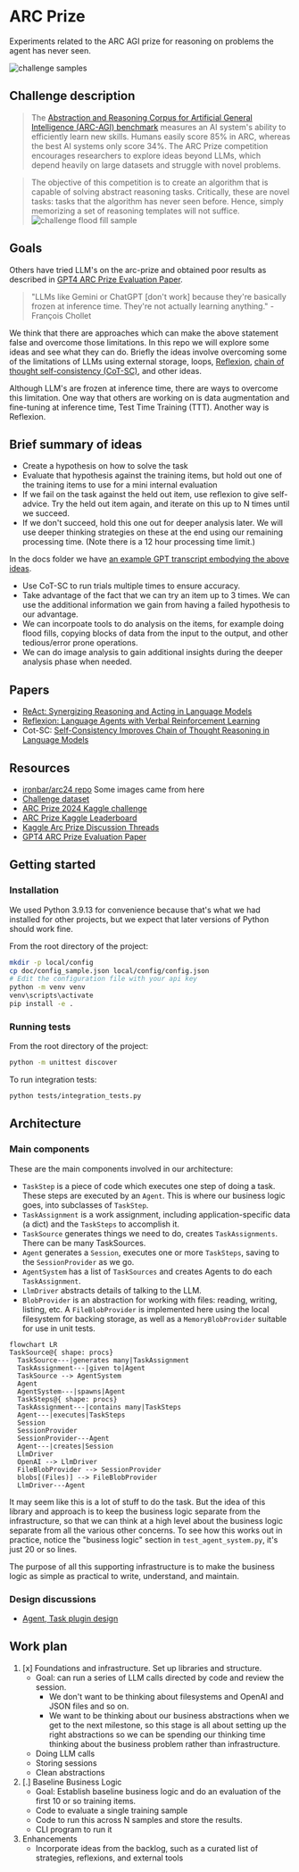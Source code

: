 # ARC Prize
Experiments related to the ARC AGI prize for reasoning on problems the agent has never seen.

![challenge samples](doc/img/2024-06-25-11-48-13.png)

## Challenge description
> The [Abstraction and Reasoning Corpus for Artificial General Intelligence (ARC-AGI) benchmark](https://arcprize.org/) measures an AI system's ability to efficiently learn new skills. Humans easily score 85% in ARC, whereas the best AI systems only score 34%. The ARC Prize competition encourages researchers to explore ideas beyond LLMs, which depend heavily on large datasets and struggle with novel problems.

> The objective of this competition is to create an algorithm that is capable of solving abstract reasoning tasks. Critically, these are novel tasks: tasks that the algorithm has never seen before. Hence, simply memorizing a set of reasoning templates will not suffice.
![challenge flood fill sample](doc/img/2024-07-15-15-51-27.png)


## Goals
Others have tried LLM's on the arc-prize and obtained poor results as described in [GPT4 ARC Prize Evaluation Paper](https://openreview.net/pdf?id=3rGT5OkzpC).  

> "LLMs like Gemini or ChatGPT [don't work] because they're basically frozen at inference time. They're not actually learning anything." - François Chollet

We think that there are approaches which can make the above statement false and overcome those limitations.  In this repo we will explore some ideas and see what they can do.  Briefly the ideas involve overcoming some of the limitations of LLMs using external storage, loops, [Reflexion](https://arxiv.org/pdf/2303.11366), [chain of thought self-consistency (CoT-SC)](https://arxiv.org/abs/2203.11171), and other ideas.

Although LLM's are frozen at inference time, there are ways to overcome this limitation.  One way that others are working on is data augmentation and fine-tuning at inference time, Test Time Training (TTT).  Another way is Reflexion.

## Brief summary of ideas
* Create a hypothesis on how to solve the task
* Evaluate that hypothesis against the training items, but hold out one of the training items to use for a mini internal evaluation
* If we fail on the task against the held out item, use reflexion to give self-advice. Try the held out item again, and iterate on this up to N times until we succeed.
* If we don't succeed, hold this one out for deeper analysis later.  We will use deeper thinking strategies on these at the end using our remaining processing time. (Note there is a 12 hour processing time limit.)

In the docs folder we have [an example GPT transcript embodying the above ideas](doc/sample-transcript.md).

* Use CoT-SC to run trials multiple times to ensure accuracy.
* Take advantage of the fact that we can try an item up to 3 times.  We can use the additional information we gain from having a failed hypothesis to our advantage.
* We can incorpoate tools to do analysis on the items, for example doing flood fills, copying blocks of data from the input to the output, and other tedious/error prone operations.
* We can do image analysis to gain additional insights during the deeper analysis phase when needed.

## Papers
* [ReAct: Synergizing Reasoning and Acting in Language Models](https://arxiv.org/abs/2210.03629)
* [Reflexion: Language Agents with Verbal Reinforcement Learning](https://arxiv.org/pdf/2303.11366)
* Cot-SC: [Self-Consistency Improves Chain of Thought Reasoning in Language Models](https://arxiv.org/abs/2203.11171)

## Resources
* [ironbar/arc24 repo](https://github.com/ironbar/arc24) Some images came from here
* [Challenge dataset](https://github.com/fchollet/ARC-AGI/tree/master)
* [ARC Prize 2024 Kaggle challenge](https://www.kaggle.com/competitions/arc-prize-2024/overview)
* [ARC Prize Kaggle Leaderboard](https://www.kaggle.com/competitions/arc-prize-2024/leaderboard)
* [Kaggle Arc Prize Discussion Threads](https://www.kaggle.com/competitions/arc-prize-2024/discussion/545671)
* [GPT4 ARC Prize Evaluation Paper](https://openreview.net/pdf?id=3rGT5OkzpC)

## Getting started
### Installation
We used Python 3.9.13 for convenience because that's what we had installed for other projects, but we expect that later versions of Python should work fine.

From the root directory of the project:
```bash
mkdir -p local/config
cp doc/config_sample.json local/config/config.json
# Edit the configuration file with your api key
python -m venv venv
venv\scripts\activate
pip install -e .
```


### Running tests
From the root directory of the project:
```bash
python -m unittest discover
```

To run integration tests:
```bash
python tests/integration_tests.py
```

## Architecture
### Main components
These are the main components involved in our architecture:

* `TaskStep` is a piece of code which executes one step of doing a task.  These steps are executed by an `Agent`.  This is where our business logic goes, into subclasses of `TaskStep`.
* `TaskAssignment` is a work assignment, including application-specific data (a dict) and the `TaskSteps` to accomplish it.
* `TaskSource` generates things we need to do, creates `TaskAssignments`.  There can be many TaskSources.
* `Agent` generates a `Session`, executes one or more `TaskSteps`, saving to the `SessionProvider` as we go.
* `AgentSystem` has a list of `TaskSources` and creates Agents to do each `TaskAssignment`.
* `LlmDriver` abstracts details of talking to the LLM.
* `BlobProvider` is an abstraction for working with files: reading, writing, listing, etc.  A `FileBlobProvider` is implemented here using the local filesystem for backing storage, as well as a `MemoryBlobProvider` suitable for use in unit tests.


```mermaid
flowchart LR
TaskSource@{ shape: procs}
  TaskSource---|generates many|TaskAssignment
  TaskAssignment---|given to|Agent
  TaskSource --> AgentSystem
  Agent
  AgentSystem---|spawns|Agent
  TaskSteps@{ shape: procs}
  TaskAssignment---|contains many|TaskSteps
  Agent---|executes|TaskSteps
  Session
  SessionProvider
  SessionProvider---Agent
  Agent---|creates|Session
  LlmDriver
  OpenAI --> LlmDriver
  FileBlobProvider --> SessionProvider
  blobs[(Files)] --> FileBlobProvider
  LlmDriver---Agent
```

It may seem like this is a lot of stuff to do the task. But the idea of this library and approach is to keep the business
logic separate from the infrastructure, so that we can think at a high level about the business logic separate from
all the various other concerns.  To see how this works out in practice, notice the "business logic" section in
`test_agent_system.py`, it's just 20 or so lines.

The purpose of all this supporting infrastructure is to make the business logic as simple as practical to write,
understand, and maintain.

### Design discussions
* [Agent, Task plugin design](https://chatgpt.com/share/67436359-bf38-8004-b708-e91946106278)




## Work plan
1. [x] Foundations and infrastructure. Set up libraries and structure.
    * Goal: can run a series of LLM calls directed by code and review the session.
        * We don't want to be thinking about filesystems and OpenAI and JSON files and so on.
        * We want to be thinking about our business abstractions when we get to the next milestone, so this stage is all about setting up the right abstractions so we can be spending our thinking time thinking about the business problem rather than infrastructure.
    * Doing LLM calls
    * Storing sessions
    * Clean abstractions
2. [.] Baseline Business Logic
    * Goal: Establish baseline business logic and do an evaluation of the first 10 or so training items.
    * Code to evaluate a single training sample
    * Code to run this across N samples and store the results.
    * CLI program to run it
3. Enhancements
    * Incorporate ideas from the backlog, such as a curated list of strategies, reflexions, and external tools